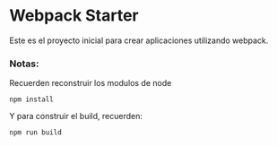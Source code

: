 # Webpack Starter

Este es el proyecto inicial para crear aplicaciones utilizando webpack.

### Notas:

Recuerden reconstruir los modulos de node
```
npm install
```
Y para construir el build, recuerden:
```
npm run build
```
